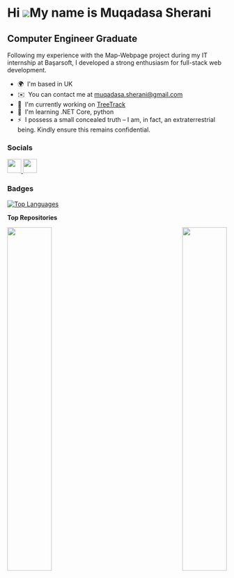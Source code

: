 Hi ![](https://user-images.githubusercontent.com/18350557/176309783-0785949b-9127-417c-8b55-ab5a4333674e.gif)My name is Muqadasa Sherani
========================================================================================================================================

Computer Engineer Graduate
--------------------------

Following my experience with the Map-Webpage project during my IT internship at Başarsoft, I developed a strong enthusiasm for full-stack web development.

* 🌍  I'm based in UK
* ✉️  You can contact me at [muqadasa.sherani@gmail.com](mailto:muqadasa.sherani@gmail.com)
* 🚀  I'm currently working on [TreeTrack](http://github.com/Mansur74/TreeTrack)
* 🧠  I'm learning .NET Core, python
* ⚡  I possess a small concealed truth – I am, in fact, an extraterrestrial being. Kindly ensure this remains confidential.

<!--
### Skills


<p align="left">
ICON ICON ICON ICON ICON ICON ICON ICON ICON ICON ICON ICON ICON ICON ICON ICON
</p>
-->

### Socials

<p align="left"> <a href="https://www.github.com/Muqadasa-Sherani" target="_blank" rel="noreferrer"> <picture> <source media="(prefers-color-scheme: dark)" srcset="https://raw.githubusercontent.com/danielcranney/readme-generator/main/public/icons/socials/github-dark.svg" /> <source media="(prefers-color-scheme: light)" srcset="https://raw.githubusercontent.com/danielcranney/readme-generator/main/public/icons/socials/github.svg" /> <img src="https://raw.githubusercontent.com/danielcranney/readme-generator/main/public/icons/socials/github.svg" width="32" height="32" /> </picture> </a> <a href="https://www.linkedin.com/in/muqadasa-sherani-71492b175/" target="_blank" rel="noreferrer"> <picture> <source media="(prefers-color-scheme: dark)" srcset="undefined" /> <source media="(prefers-color-scheme: light)" srcset="https://raw.githubusercontent.com/danielcranney/readme-generator/main/public/icons/socials/linkedin.svg" /> <img src="https://raw.githubusercontent.com/danielcranney/readme-generator/main/public/icons/socials/linkedin.svg" width="32" height="32" /> </picture> </a></p>

### Badges

<a href="https://github.com/Muqadasa-Sherani" align="left"><img src="https://github-readme-stats.vercel.app/api/top-langs/?username=Muqadasa-Sherani&langs_count=10&title_color=0891b2&text_color=ffffff&icon_color=0891b2&bg_color=000000&hide_border=true&locale=en&custom_title=Top%20%Languages" alt="Top Languages" /></a>

<b>Top Repositories</b>

<div width="100%" align="center"><a href="https://github.com/Muqadasa-Sherani/WorldWideTranslation" align="left"><img align="left" width="45%" src="https://github-readme-stats.vercel.app/api/pin/?username=Muqadasa-Sherani&repo=WorldWideTranslation&title_color=0891b2&text_color=ffffff&icon_color=0891b2&bg_color=000000&hide_border=true&locale=en" /></a><a href="https://github.com/Muqadasa-Sherani/Map-Webpage" align="right"><img align="right" width="45%" src="https://github-readme-stats.vercel.app/api/pin/?username=Muqadasa-Sherani&repo=Map-Webpage&title_color=0891b2&text_color=ffffff&icon_color=0891b2&bg_color=000000&hide_border=true&locale=en" /></a></div><br /><br /><br /><br /><br /><br /><br />
